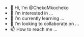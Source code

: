 - 👋 Hi, I’m @ChekoMkocheko
- 👀 I’m interested in ...
- 🌱 I’m currently learning ...
- 💞️ I’m looking to collaborate on ...
- 📫 How to reach me ...

<!---
ChekoMkocheko/ChekoMkocheko is a ✨ special ✨ repository because its `README.md` (this file) appears on your GitHub profile.
You can click the Preview link to take a look at your changes.
--->
